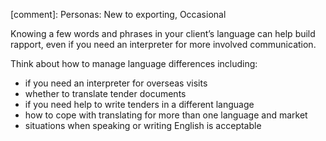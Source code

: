 [comment]: Personas: New to exporting, Occasional

Knowing a few words and phrases in your client&rsquo;s language can help build rapport, even if you need an interpreter for more involved communication.

Think about how to manage language differences including:

- if you need an interpreter for overseas visits
- whether to translate tender documents
- if you need help to write tenders in a different language
- how to cope with translating for more than one language and market
- situations when speaking or writing English is acceptable
